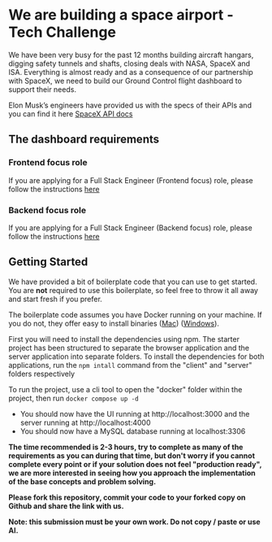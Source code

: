 
# We are building a space airport - Tech Challenge

We have been very busy for the past 12 months building aircraft hangars, digging safety tunnels and shafts, closing deals with NASA, SpaceX and ISA. Everything is almost ready and as a consequence of our partnership with SpaceX, we need to build our Ground Control flight dashboard to support their needs.

Elon Musk’s engineers have provided us with the specs of their APIs and you can find it here [SpaceX API docs](https://github.com/r-spacex/SpaceX-API/tree/master/docs#rspacex-api-docs)

## The dashboard requirements

### Frontend focus role

If you are applying for a Full Stack Engineer (Frontend focus) role, please follow the instructions [here](./README-frontend.md)

### Backend focus role

If you are applying for a Full Stack Engineer (Backend focus) role, please follow the instructions [here](./README-backend.md)

## Getting Started

We have provided a bit of boilerplate code that you can use to get started. You are **not** required to use this boilerplate, so feel free to throw it all away and start fresh if you prefer.

The boilerplate code assumes you have Docker running on your machine. If you do not, they offer easy to install binaries ([Mac](https://docs.docker.com/docker-for-mac/install/)) ([Windows](https://docs.docker.com/docker-for-windows/install/)).

First you will need to install the dependencies using npm. The starter project has been structured to separate the browser application and the server application into separate folders. To install the dependencies for both applications, run the `npm intall` command from the "client" and "server" folders respectively

To run the project, use a cli tool to open the "docker" folder within the project, then run `docker compose up -d`
* You should now have the UI running at http://localhost:3000 and the server running at http://localhost:4000
* You should now have a MySQL database running at localhost:3306

**The time recommended is 2-3 hours, try to complete as many of the requirements as you can during that time, but don't worry if you cannot complete every point or if your solution does not feel "production ready", we are more interested in seeing how you approach the implementation of the base concepts and problem solving.**

**Please fork this repository, commit your code to your forked copy on Github and share the link with us.**

**Note: this submission must be your own work. Do not copy / paste or use AI.**
